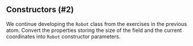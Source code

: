 ## Constructors (#2)

We continue developing the `Robot` class from the exercises in the previous
atom. Convert the properties storing the size of the field and the current
coordinates into `Robot` constructor parameters.